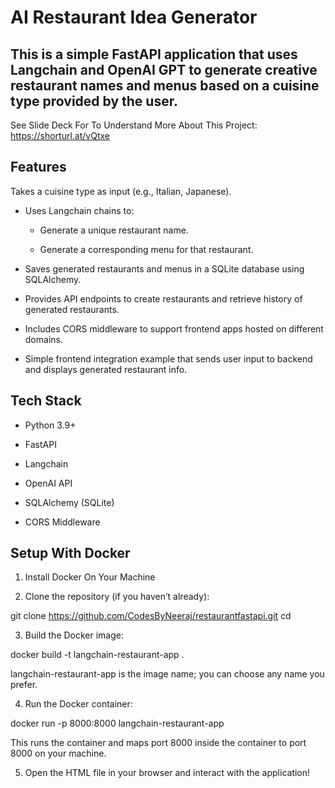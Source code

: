 # AI Restaurant Idea Generator 

## This is a simple FastAPI application that uses Langchain and OpenAI GPT to generate creative restaurant names and menus based on a cuisine type provided by the user.

See Slide Deck For To Understand More About This Project: https://shorturl.at/vQtxe  

## Features
Takes a cuisine type as input (e.g., Italian, Japanese).

- Uses Langchain chains to:

  - Generate a unique restaurant name.

  - Generate a corresponding menu for that restaurant.

- Saves generated restaurants and menus in a SQLite database using SQLAlchemy.

- Provides API endpoints to create restaurants and retrieve history of generated restaurants.

- Includes CORS middleware to support frontend apps hosted on different domains.

- Simple frontend integration example that sends user input to backend and displays generated restaurant info.

## Tech Stack

- Python 3.9+

- FastAPI

- Langchain

- OpenAI API

- SQLAlchemy (SQLite)

- CORS Middleware

## Setup With Docker

1. Install Docker On Your Machine

2. Clone the repository (if you haven’t already):

git clone https://github.com/CodesByNeeraj/restaurantfastapi.git
cd <your-repo-folder>

3. Build the Docker image:

docker build -t langchain-restaurant-app .

langchain-restaurant-app is the image name; you can choose any name you prefer.

4. Run the Docker container:

docker run -p 8000:8000 langchain-restaurant-app

This runs the container and maps port 8000 inside the container to port 8000 on your machine.

5. Open the HTML file in your browser and interact with the application!

